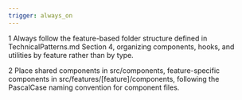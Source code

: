 ```yaml
---
trigger: always_on
---
```


1 Always follow the feature-based folder structure defined in TechnicalPatterns.md Section 4, organizing components, hooks, and utilities by feature rather than by type.

2 Place shared components in src/components, feature-specific components in src/features/[feature]/components, following the PascalCase naming convention for component files.
